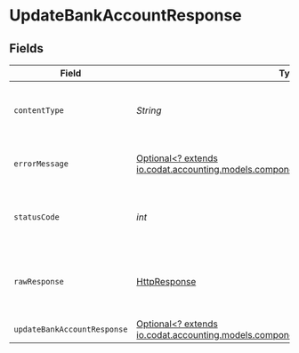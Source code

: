 # UpdateBankAccountResponse


## Fields

| Field                                                                                                                                       | Type                                                                                                                                        | Required                                                                                                                                    | Description                                                                                                                                 |
| ------------------------------------------------------------------------------------------------------------------------------------------- | ------------------------------------------------------------------------------------------------------------------------------------------- | ------------------------------------------------------------------------------------------------------------------------------------------- | ------------------------------------------------------------------------------------------------------------------------------------------- |
| `contentType`                                                                                                                               | *String*                                                                                                                                    | :heavy_check_mark:                                                                                                                          | HTTP response content type for this operation                                                                                               |
| `errorMessage`                                                                                                                              | [Optional<? extends io.codat.accounting.models.components.ErrorMessage>](../../models/components/ErrorMessage.md)                           | :heavy_minus_sign:                                                                                                                          | The request made is not valid.                                                                                                              |
| `statusCode`                                                                                                                                | *int*                                                                                                                                       | :heavy_check_mark:                                                                                                                          | HTTP response status code for this operation                                                                                                |
| `rawResponse`                                                                                                                               | [HttpResponse<InputStream>](https://docs.oracle.com/en/java/javase/11/docs/api/java.net.http/java/net/http/HttpResponse.html)               | :heavy_check_mark:                                                                                                                          | Raw HTTP response; suitable for custom response parsing                                                                                     |
| `updateBankAccountResponse`                                                                                                                 | [Optional<? extends io.codat.accounting.models.components.UpdateBankAccountResponse>](../../models/components/UpdateBankAccountResponse.md) | :heavy_minus_sign:                                                                                                                          | Success                                                                                                                                     |